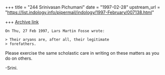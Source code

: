 +++
title = "244 Srinivasan Pichumani"
date = "1997-02-28"
upstream_url = "https://list.indology.info/pipermail/indology/1997-February/007138.html"

+++
[Archive link](https://list.indology.info/pipermail/indology/1997-February/007138.html)

	On Thu, 27 Feb 1997, Lars Martin Fosse wrote:

	> Their aryans are, after all, their legitimate 
	> forefathers. 

Please exercise the same scholastic care in writing on
these matters as you do on others.

-Srini.




